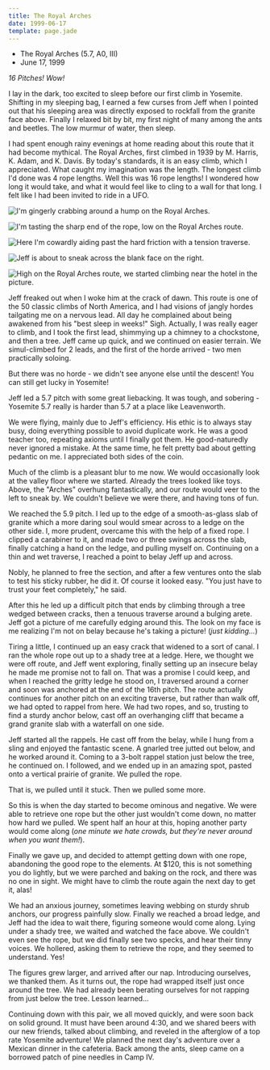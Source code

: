 ```yaml
---
title: The Royal Arches
date: 1999-06-17
template: page.jade
---
```


* The Royal Arches (5.7, A0, III)
* June 17, 1999

*16 Pitches! Wow!*


I lay in the dark, too excited to sleep before our first climb in Yosemite.
Shifting in my sleeping bag, I earned a few curses from Jeff when I pointed out
that his sleeping area was directly exposed to rockfall from the granite face
above. Finally I relaxed bit by bit, my first night of many among the ants and
beetles. The low murmur of water, then sleep.


I had spent enough rainy evenings at home reading about this route that
it had become mythical. The Royal Arches, first climbed in 1939 by
M. Harris, K. Adam, and K. Davis.
By today's standards, it is an easy climb, which I appreciated.
What caught my imagination was the length. The longest climb I'd done
was 4 rope lengths. Well this was 16 rope lengths! I wondered how long
it would take, and what it would feel like to cling to a wall for
that long.  I felt like I had been invited to ride in a UFO.

![I'm gingerly crabbing around a hump on the Royal Arches.](images/workaround.jpg)

![I'm tasting the sharp end of the rope, low on the Royal Arches route.](images/leadroy.jpg)

![Here I'm cowardly aiding past the hard friction with a tension traverse.](images/fivenine.jpg)

![Jeff is about to sneak across the blank face on the right.](images/royaltrav.jpg)

![High on the Royal Arches route, we started climbing near the hotel in the picture.](images/uproyal.jpg)


Jeff freaked out when I woke him at the crack of dawn. This route is one
of the 50 classic climbs of North America, and I had visions of jangly
hordes tailgating me on a nervous lead. All day he complained about
being awakened from his "best sleep in weeks!" Sigh. Actually, I was
really eager to climb, and I took the first lead, shimmying up a chimney
to a chockstone, and then a tree. Jeff came up quick, and we continued
on easier terrain. We simul-climbed for 2 leads, and the first of the
horde arrived - two men practically soloing.



But there was no horde - we didn't see anyone else until the descent!
You can still get lucky in Yosemite!


Jeff led a 5.7 pitch with some great liebacking. It was tough, and
sobering - Yosemite 5.7 really is harder than 5.7 at a place like
Leavenworth.


We were flying, mainly due to Jeff's efficiency. His ethic is to always
stay busy, doing everything possible to avoid duplicate work. He was
a good teacher too, repeating axioms until I finally got them. He
good-naturedly never ignored a mistake. At the same time, he felt pretty
bad about getting pedantic on me. I appreciated both sides of the coin.


Much of the climb is a pleasant blur to me now. We would occasionally
look at the valley floor where we started. Already the trees looked like
toys. Above, the "Arches" overhung fantastically, and our route would
veer to the left to sneak by. We couldn't believe we were there, and
having tons of fun.



We reached the 5.9 pitch. I led up to the edge of a smooth-as-glass
slab of granite which a more daring soul would smear across to a ledge
on the other side. I, more prudent, overcame this with the help of a
fixed rope. I clipped a carabiner to it, and made two or three swings
across the slab, finally catching a hand on the ledge, and pulling
myself on. Continuing on a thin and wet traverse, I reached a point
to belay Jeff up and across.


Nobly, he planned to free the section, and after a few ventures onto
the slab to test his sticky rubber, he did it. Of course it looked easy.
"You just have to trust your feet completely," he said.



After this he led up a difficult pitch that ends by climbing through
a tree wedged between cracks, then a tenuous traverse around a bulging
arete. Jeff got a picture of me carefully edging around this. The look
on my face is me realizing I'm not on belay because he's taking a picture!
(*just kidding...*)


Tiring a little, I continued up an easy crack that widened to a sort of
canal. I ran the whole rope out up to a shady tree at a ledge. Here, 
we thought we were off route, and Jeff went exploring, finally setting
up an insecure belay he made me promise not to fall on. That was a
promise I could keep, and when I reached the gritty ledge he stood on,
I traversed around a corner and soon was anchored at the end of the
16th pitch. The route actually continues for another pitch on an
exciting traverse, but rather than walk off, we had opted to rappel from
here. We had two ropes, and so, trusting to find a sturdy anchor below,
cast off an overhanging cliff that became a grand granite slab with
a waterfall on one side.


Jeff started all the rappels. He cast off from the belay, while I hung
from a sling and enjoyed the fantastic scene. A gnarled tree jutted 
out below, and he worked around it. Coming to a 3-bolt rappel station
just below the tree, he continued on. I followed, and we ended up
in an amazing spot, pasted onto a vertical prairie of granite. We pulled
the rope.


That is, we pulled until it stuck. Then we pulled some more.


So this is when the day started to become ominous and negative. We
were able to retrieve one rope but the other just wouldn't come down,
no matter how hard we pulled. We spent half an hour at this, hoping
another party would come along (*one minute we hate crowds, but they're
never around when you want them!*).


Finally we gave up, and decided to attempt getting down with one rope,
abandoning the good rope to the elements. At \$120, this is not something
you do lightly, but we were parched and baking on the rock, and there
was no one in sight. We might have to climb the route again the next day
to get it, alas!


We had an anxious journey, sometimes leaving webbing on sturdy shrub
anchors, our progress painfully slow. Finally we reached a broad ledge,
and Jeff had the idea to wait there, figuring someone would come along.
Lying under a shady tree, we waited and watched the face above. We couldn't
even see the rope, but we did finally see two specks, and hear their
tinny voices. We hollered, asking them to retrieve the rope, and they
seemed to understand. Yes!


The figures grew larger, and arrived after our nap. Introducing ourselves,
we thanked them. As it turns out, the rope had wrapped itself just once
around the tree. We had already been berating ourselves for not rapping
from just below the tree. Lesson learned...



Continuing down with this pair, we all moved quickly, and were soon
back on solid ground. It must have been around 4:30, and we shared beers
with our new friends,
talked about climbing, and reveled in the afterglow of a top rate Yosemite
adventure! We planned the next day's adventure over a Mexican dinner in
the cafeteria. Back among the ants, sleep came on a borrowed patch of
pine needles in Camp IV.




